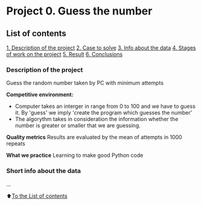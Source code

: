 # Project 0. Guess the number

## List of contents
[1. Description of the project](https://github.com/vesnalinka/SkillFactory/tree/master/project_0)
[2. Case to solve](https://github.com/vesnalinka/SkillFactory/tree/master/project_0)
[3. Info about the data](https://github.com/vesnalinka/SkillFactory/tree/master/project_0)
[4. Stages of work on the project](https://github.com/vesnalinka/SkillFactory/tree/master/project_0)
[5. Result](https://github.com/vesnalinka/SkillFactory/tree/master/project_0)
[6. Conclusions](https://github.com/vesnalinka/SkillFactory/tree/master/project_0)

### Description of the project
Guess the random number taken by PC with minimum attempts

**Competitive environment:**
- Computer takes an interger in range from 0 to 100 and we have to guess it. By 'guess' we imply 'create the program which guesses the number'
- The algorythm takes in consideration the information whether the number is greater or smaller that we are guessing.

**Quality metrics**
Results are evaluated by the mean of attempts in 1000 repeats

**What we practice**
Learning to make good Python code

### Short info about the data
...

:arrow_up:[To the List of contents](https://github.com/vesnalinka/SkillFactory/tree/master/project_0)